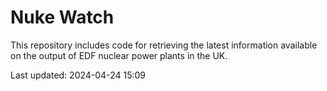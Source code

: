 # Nuke Watch

This repository includes code for retrieving the latest information available on the output of EDF nuclear power plants in the UK.

Last updated: 2024-04-24 15:09